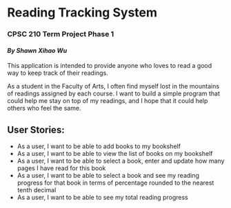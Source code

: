 # Reading Tracking System
### CPSC 210 Term Project Phase 1
#### *By Shawn Xihao Wu*


This application is intended to provide anyone who loves to read a good way 
to keep track of their readings.

As a student in the Faculty of Arts, I often find myself lost in 
the mountains of readings assigned by each course. I want to build a simple program 
that could help me stay on top of my readings, and I hope that it could 
help others who feel the same.


## User Stories:

- As a user, I want to be able to add books to my bookshelf
- As a user, I want to be able to view the list of books on my bookshelf
- As a user, I want to be able to select a book, enter and update how many pages I have read for this book
- As a user, I want to be able to select a book and see my reading progress for that book in terms of percentage rounded to the nearest tenth decimal
- As a user, I want to be able to see my total reading progress

